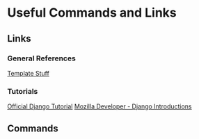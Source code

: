 # Useful Commands and Links

## Links

### General References
[Template Stuff](https://docs.djangoproject.com/en/3.1/ref/templates/language/)

### Tutorials
[Official Django Tutorial](https://docs.djangoproject.com/en/3.1/intro/tutorial01/)
[Mozilla Developer - Django Introductions](https://developer.mozilla.org/en-US/docs/Learn/Server-side/Django/Introduction)

## Commands
